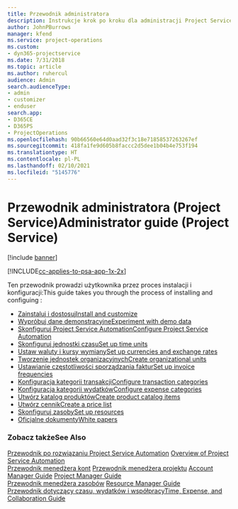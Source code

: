 ```yaml
---
title: Przewodnik administratora
description: Instrukcje krok po kroku dla administracji Project Service
author: JohnPBurrows
manager: kfend
ms.service: project-operations
ms.custom:
- dyn365-projectservice
ms.date: 7/31/2018
ms.topic: article
ms.author: ruhercul
audience: Admin
search.audienceType:
- admin
- customizer
- enduser
search.app:
- D365CE
- D365PS
- ProjectOperations
ms.openlocfilehash: 90b66560e64d0aad32f3c18e71858537263267ef
ms.sourcegitcommit: 418fa1fe9d605b8faccc2d5dee1b04b4e753f194
ms.translationtype: HT
ms.contentlocale: pl-PL
ms.lasthandoff: 02/10/2021
ms.locfileid: "5145776"
---
```

# <a name="administrator-guide-project-service"></a><span data-ttu-id="36e54-103">Przewodnik administratora (Project Service)</span><span class="sxs-lookup"><span data-stu-id="36e54-103">Administrator guide (Project Service)</span></span>

[!include [banner](../includes/psa-now-project-operations.md)]

[!INCLUDE[cc-applies-to-psa-app-1x-2x](../includes/cc-applies-to-psa-app-1x-2x.md)]

<span data-ttu-id="36e54-104">Ten przewodnik prowadzi użytkownika przez proces instalacji i konfiguracji:</span><span class="sxs-lookup"><span data-stu-id="36e54-104">This guide takes you through the process of installing and configuing :</span></span>  
  
- [<span data-ttu-id="36e54-105">Zainstaluj i dostosuj</span><span class="sxs-lookup"><span data-stu-id="36e54-105">Install and customize</span></span>](install-customize.md)
- [<span data-ttu-id="36e54-106">Wypróbuj dane demonstracyjne</span><span class="sxs-lookup"><span data-stu-id="36e54-106">Experiment with demo data</span></span>](use-demo-data.md)
- [<span data-ttu-id="36e54-107">Skonfiguruj Project Service Automation</span><span class="sxs-lookup"><span data-stu-id="36e54-107">Configure Project Service Automation</span></span>](configure.md)
- [<span data-ttu-id="36e54-108">Skonfiguruj jednostki czasu</span><span class="sxs-lookup"><span data-stu-id="36e54-108">Set up time units</span></span>](set-up-time-units.md)
- [<span data-ttu-id="36e54-109">Ustaw waluty i kursy wymiany</span><span class="sxs-lookup"><span data-stu-id="36e54-109">Set up currencies and exchange rates</span></span>](set-up-currencies-exchange-rates.md)
- [<span data-ttu-id="36e54-110">Tworzenie jednostek organizacyjnych</span><span class="sxs-lookup"><span data-stu-id="36e54-110">Create organizational units</span></span>](create-organizational-units.md)
- [<span data-ttu-id="36e54-111">Ustawianie częstotliwości sporządzania faktur</span><span class="sxs-lookup"><span data-stu-id="36e54-111">Set up invoice frequencies</span></span>](set-up-invoice-frequencies.md)
- [<span data-ttu-id="36e54-112">Konfiguracja kategorii transakcji</span><span class="sxs-lookup"><span data-stu-id="36e54-112">Configure transaction categories</span></span>](configure-transaction-categories.md)
- [<span data-ttu-id="36e54-113">Konfiguracja kategorii wydatków</span><span class="sxs-lookup"><span data-stu-id="36e54-113">Configure expense categories</span></span>](configure-expense-categories.md)
- [<span data-ttu-id="36e54-114">Utwórz katalog produktów</span><span class="sxs-lookup"><span data-stu-id="36e54-114">Create product catalog items</span></span>](create-product-catalog-items.md)
- [<span data-ttu-id="36e54-115">Utwórz cennik</span><span class="sxs-lookup"><span data-stu-id="36e54-115">Create a price list</span></span>](create-price-list.md)
- [<span data-ttu-id="36e54-116">Skonfiguruj zasoby</span><span class="sxs-lookup"><span data-stu-id="36e54-116">Set up resources</span></span>](set-up-resources.md)
- [<span data-ttu-id="36e54-117">Oficjalne dokumenty</span><span class="sxs-lookup"><span data-stu-id="36e54-117">White papers</span></span>](white-papers.md)
  
### <a name="see-also"></a><span data-ttu-id="36e54-118">Zobacz także</span><span class="sxs-lookup"><span data-stu-id="36e54-118">See Also</span></span>  
 <span data-ttu-id="36e54-119">[Przewodnik po rozwiązaniu Project Service Automation](../psa/overview.md)  </span><span class="sxs-lookup"><span data-stu-id="36e54-119">[Overview of Project Service Automation](../psa/overview.md)  </span></span>  
 <span data-ttu-id="36e54-120">[Przewodnik menedżera kont](../psa/account-manager-guide.md) [Przewodnik menedżera projektu](../psa/project-manager-guide.md) </span><span class="sxs-lookup"><span data-stu-id="36e54-120">[Account Manager Guide](../psa/account-manager-guide.md) [Project Manager Guide](../psa/project-manager-guide.md) </span></span>  
 <span data-ttu-id="36e54-121">[Przewodnik menedżera zasobów](../psa/resource-manager-guide.md) </span><span class="sxs-lookup"><span data-stu-id="36e54-121">[Resource Manager Guide](../psa/resource-manager-guide.md) </span></span>  
 [<span data-ttu-id="36e54-122">Przewodnik dotyczący czasu, wydatków i współpracy</span><span class="sxs-lookup"><span data-stu-id="36e54-122">Time, Expense, and Collaboration Guide</span></span>](../psa/time-expense-collaboration-guide.md)
